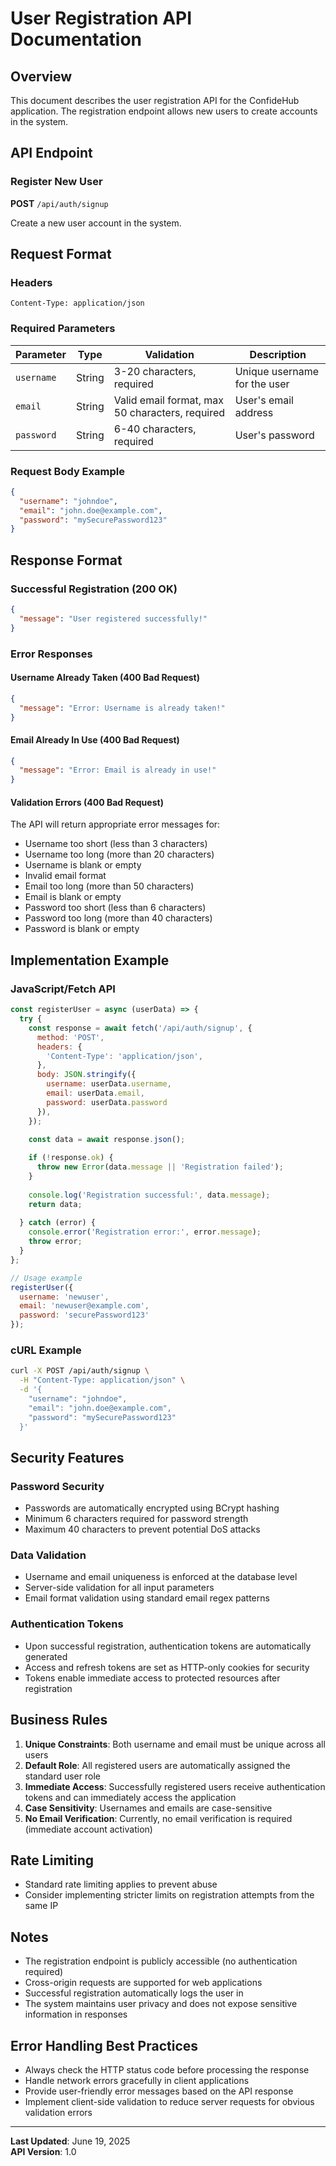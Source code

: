 # User Registration API Documentation

## Overview
This document describes the user registration API for the ConfideHub application. The registration endpoint allows new users to create accounts in the system.

## API Endpoint

### Register New User
**POST** `/api/auth/signup`

Create a new user account in the system.

## Request Format

### Headers
```http
Content-Type: application/json
```

### Required Parameters

| Parameter | Type | Validation | Description |
|-----------|------|------------|-------------|
| `username` | String | 3-20 characters, required | Unique username for the user |
| `email` | String | Valid email format, max 50 characters, required | User's email address |
| `password` | String | 6-40 characters, required | User's password |

### Request Body Example
```json
{
  "username": "johndoe",
  "email": "john.doe@example.com",
  "password": "mySecurePassword123"
}
```

## Response Format

### Successful Registration (200 OK)
```json
{
  "message": "User registered successfully!"
}
```

### Error Responses

#### Username Already Taken (400 Bad Request)
```json
{
  "message": "Error: Username is already taken!"
}
```

#### Email Already In Use (400 Bad Request)
```json
{
  "message": "Error: Email is already in use!"
}
```

#### Validation Errors (400 Bad Request)
The API will return appropriate error messages for:
- Username too short (less than 3 characters)
- Username too long (more than 20 characters)
- Username is blank or empty
- Invalid email format
- Email too long (more than 50 characters)
- Email is blank or empty
- Password too short (less than 6 characters)
- Password too long (more than 40 characters)
- Password is blank or empty

## Implementation Example

### JavaScript/Fetch API
```javascript
const registerUser = async (userData) => {
  try {
    const response = await fetch('/api/auth/signup', {
      method: 'POST',
      headers: {
        'Content-Type': 'application/json',
      },
      body: JSON.stringify({
        username: userData.username,
        email: userData.email,
        password: userData.password
      }),
    });

    const data = await response.json();
    
    if (!response.ok) {
      throw new Error(data.message || 'Registration failed');
    }
    
    console.log('Registration successful:', data.message);
    return data;
    
  } catch (error) {
    console.error('Registration error:', error.message);
    throw error;
  }
};

// Usage example
registerUser({
  username: 'newuser',
  email: 'newuser@example.com',
  password: 'securePassword123'
});
```

### cURL Example
```bash
curl -X POST /api/auth/signup \
  -H "Content-Type: application/json" \
  -d '{
    "username": "johndoe",
    "email": "john.doe@example.com",
    "password": "mySecurePassword123"
  }'
```

## Security Features

### Password Security
- Passwords are automatically encrypted using BCrypt hashing
- Minimum 6 characters required for password strength
- Maximum 40 characters to prevent potential DoS attacks

### Data Validation
- Username and email uniqueness is enforced at the database level
- Server-side validation for all input parameters
- Email format validation using standard email regex patterns

### Authentication Tokens
- Upon successful registration, authentication tokens are automatically generated
- Access and refresh tokens are set as HTTP-only cookies for security
- Tokens enable immediate access to protected resources after registration

## Business Rules

1. **Unique Constraints**: Both username and email must be unique across all users
2. **Default Role**: All registered users are automatically assigned the standard user role
3. **Immediate Access**: Successfully registered users receive authentication tokens and can immediately access the application
4. **Case Sensitivity**: Usernames and emails are case-sensitive
5. **No Email Verification**: Currently, no email verification is required (immediate account activation)

## Rate Limiting
- Standard rate limiting applies to prevent abuse
- Consider implementing stricter limits on registration attempts from the same IP

## Notes
- The registration endpoint is publicly accessible (no authentication required)
- Cross-origin requests are supported for web applications
- Successful registration automatically logs the user in
- The system maintains user privacy and does not expose sensitive information in responses

## Error Handling Best Practices
- Always check the HTTP status code before processing the response
- Handle network errors gracefully in client applications
- Provide user-friendly error messages based on the API response
- Implement client-side validation to reduce server requests for obvious validation errors

---

**Last Updated**: June 19, 2025  
**API Version**: 1.0
